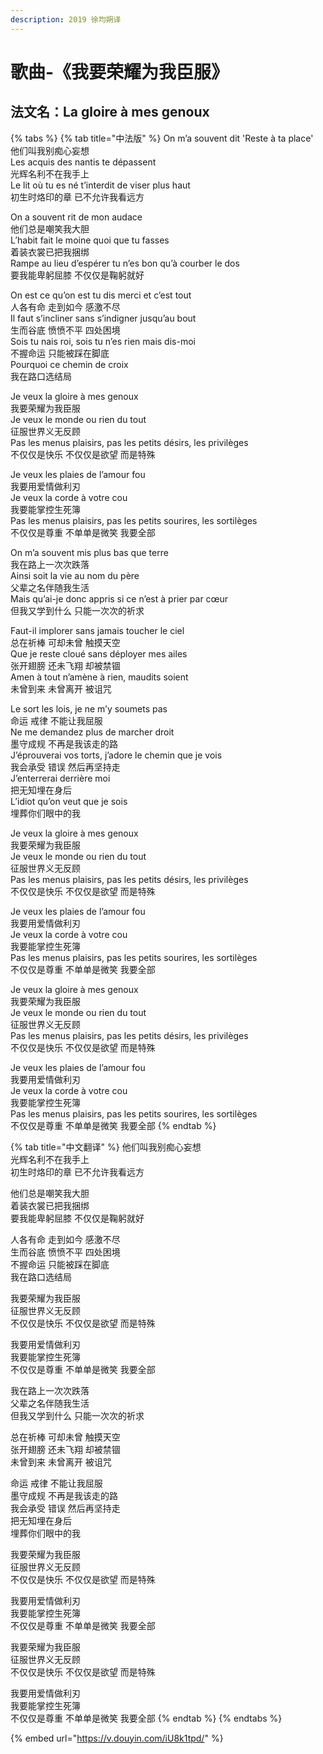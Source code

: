 ```yaml
---
description: 2019 徐均朔译
---
```


# 歌曲-《我要荣耀为我臣服》

## 法文名：La gloire à mes genoux

{% tabs %}
{% tab title="中法版" %}
On m’a souvent dit 'Reste à ta place' \
他们叫我别痴心妄想\
Les acquis des nantis te dépassent \
光辉名利不在我手上\
Le lit où tu es né t’interdit de viser plus haut \
初生时烙印的章 已不允许我看远方

On a souvent rit de mon audace \
他们总是嘲笑我大胆\
L’habit fait le moine quoi que tu fasses \
着装衣裳已把我捆绑\
Rampe au lieu d’espérer tu n’es bon qu’à courber le dos \
要我能卑躬屈膝 不仅仅是鞠躬就好

On est ce qu’on est tu dis merci et c’est tout \
人各有命 走到如今 感激不尽\
Il faut s’incliner sans s’indigner jusqu’au bout \
生而谷底 愤愤不平 四处困境\
Sois tu nais roi, sois tu n’es rien mais dis-moi \
不握命运 只能被踩在脚底\
Pourquoi ce chemin de croix \
我在路口选结局

Je veux la gloire à mes genoux \
我要荣耀为我臣服\
Je veux le monde ou rien du tout \
征服世界义无反顾\
Pas les menus plaisirs, pas les petits désirs, les privilèges \
不仅仅是快乐 不仅仅是欲望 而是特殊

Je veux les plaies de l’amour fou \
我要用爱情做利刃\
Je veux la corde à votre cou \
我要能掌控生死簿\
Pas les menus plaisirs, pas les petits sourires, les sortilèges \
不仅仅是尊重 不单单是微笑 我要全部

On m’a souvent mis plus bas que terre \
我在路上一次次跌落\
Ainsi soit la vie au nom du père \
父辈之名伴随我生活\
Mais qu’ai-je donc appris si ce n’est à prier par cœur \
但我又学到什么 只能一次次的祈求

Faut-il implorer sans jamais toucher le ciel \
总在祈棒 可却未曾 触摸天空 \
Que je reste cloué sans déployer mes ailes \
张开翅膀 还未飞翔 却被禁锢 \
Amen à tout n’amène à rien, maudits soient \
未曾到来 未曾离开 被诅咒&#x20;

Le sort les lois, je ne m’y soumets pas \
命运 戒律 不能让我屈服 \
Ne me demandez plus de marcher droit \
墨守成规 不再是我该走的路 \
J’éprouverai vos torts, j’adore le chemin que je vois \
我会承受 错误 然后再坚持走\
J’enterrerai derrière moi \
把无知埋在身后\
L’idiot qu’on veut que je sois \
埋葬你们眼中的我&#x20;

Je veux la gloire à mes genoux \
我要荣耀为我臣服\
Je veux le monde ou rien du tout \
征服世界义无反顾\
Pas les menus plaisirs, pas les petits désirs, les privilèges \
不仅仅是快乐 不仅仅是欲望 而是特殊

Je veux les plaies de l’amour fou \
我要用爱情做利刃\
Je veux la corde à votre cou \
我要能掌控生死簿\
Pas les menus plaisirs, pas les petits sourires, les sortilèges \
不仅仅是尊重 不单单是微笑 我要全部

Je veux la gloire à mes genoux \
我要荣耀为我臣服\
Je veux le monde ou rien du tout \
征服世界义无反顾\
Pas les menus plaisirs, pas les petits désirs, les privilèges \
不仅仅是快乐 不仅仅是欲望 而是特殊

Je veux les plaies de l’amour fou \
我要用爱情做利刃\
Je veux la corde à votre cou \
我要能掌控生死簿\
Pas les menus plaisirs, pas les petits sourires, les sortilèges \
不仅仅是尊重 不单单是微笑 我要全部
{% endtab %}

{% tab title="中文翻译" %}
他们叫我别痴心妄想\
光辉名利不在我手上\
初生时烙印的章 已不允许我看远方

他们总是嘲笑我大胆\
着装衣裳已把我捆绑\
要我能卑躬屈膝 不仅仅是鞠躬就好

人各有命 走到如今 感激不尽\
生而谷底 愤愤不平 四处困境\
不握命运 只能被踩在脚底\
我在路口选结局

我要荣耀为我臣服\
征服世界义无反顾\
不仅仅是快乐 不仅仅是欲望 而是特殊

我要用爱情做利刃\
我要能掌控生死簿\
不仅仅是尊重 不单单是微笑 我要全部

我在路上一次次跌落\
父辈之名伴随我生活\
但我又学到什么 只能一次次的祈求

总在祈棒 可却未曾 触摸天空\
张开翅膀 还未飞翔 却被禁锢\
未曾到来 未曾离开 被诅咒

命运 戒律 不能让我屈服\
墨守成规 不再是我该走的路\
我会承受 错误 然后再坚持走\
把无知埋在身后\
埋葬你们眼中的我

我要荣耀为我臣服\
征服世界义无反顾\
不仅仅是快乐 不仅仅是欲望 而是特殊

我要用爱情做利刃 \
我要能掌控生死簿\
不仅仅是尊重 不单单是微笑 我要全部

我要荣耀为我臣服\
征服世界义无反顾\
不仅仅是快乐 不仅仅是欲望 而是特殊

我要用爱情做利刃\
我要能掌控生死簿\
不仅仅是尊重 不单单是微笑 我要全部
{% endtab %}
{% endtabs %}

{% embed url="https://v.douyin.com/iU8k1tpd/" %}
